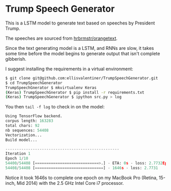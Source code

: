# Trump Speech Generator

This is a LSTM model to generate text based on speeches by President Trump.

The speeches are sourced from [hrbrmstr/orangetext](https://github.com/hrbrmstr/orangetext).

Since the text generating model is a LSTM, and RNNs are slow, it takes some time before the model begins to generate output that isn't complete gibberish.

I suggest installing the requirements in a virtual environment:

```bash
$ git clone git@github.com:ellisvalentiner/TrumpSpeechGenerator.git
$ cd TrumpSpeechGenerator
TrumpSpeechGnerator $ mkvirtualenv Keras
(Keras) TrumpSpeechGnerator $ pip install -r requirements.txt
(Keras) TrumpSpeechGenerator $ ipython src.py > log
```

You then `tail -f log` to check in on the model:

```python
Using TensorFlow backend.
corpus length: 163283
total chars: 92
nb sequences: 54408
Vectorization...
Build model...

--------------------------------------------------
Iteration 1
Epoch 1/10
54400/54408 [============================>.] - ETA: 0s - loss: 2.7732Epoch 00000: loss improved from inf to 2.77315, saving model to models/weights-00-2.7731.hdf5
54408/54408 [==============================] - 1646s - loss: 2.7731
```

Notice it took 1646s to complete one epoch on my MacBook Pro (Retina, 15-inch, Mid 2014) with the 2.5 GHz Intel Core i7 processor.
